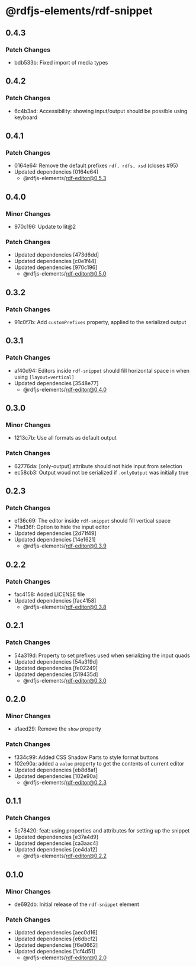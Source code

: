 # @rdfjs-elements/rdf-snippet

## 0.4.3

### Patch Changes

- bdb533b: Fixed import of media types

## 0.4.2

### Patch Changes

- 6c4b3ad: Accessibility: showing input/output should be possible using keyboard

## 0.4.1

### Patch Changes

- 0164e64: Remove the default prefixes `rdf, rdfs, xsd` (closes #95)
- Updated dependencies [0164e64]
  - @rdfjs-elements/rdf-editor@0.5.3

## 0.4.0

### Minor Changes

- 970c196: Update to lit@2

### Patch Changes

- Updated dependencies [473d6dd]
- Updated dependencies [c0e1f44]
- Updated dependencies [970c196]
  - @rdfjs-elements/rdf-editor@0.5.0

## 0.3.2

### Patch Changes

- 91c0f7b: Add `customPrefixes` property, applied to the serialized output

## 0.3.1

### Patch Changes

- af40d94: Editors inside `rdf-snippet` should fill horizontal space in when using `[layout=vertical]`
- Updated dependencies [3548e77]
  - @rdfjs-elements/rdf-editor@0.4.0

## 0.3.0

### Minor Changes

- 1213c7b: Use all formats as default output

### Patch Changes

- 62776da: [only-output] attribute should not hide input from selection
- ec58cb3: Output woud not be serialized if `.onlyOutput` was initially true

## 0.2.3

### Patch Changes

- ef36c69: The editor inside `rdf-snippet` should fill vertical space
- 7fad36f: Option to hide the input editor
- Updated dependencies [2d71f49]
- Updated dependencies [14e1621]
  - @rdfjs-elements/rdf-editor@0.3.9

## 0.2.2

### Patch Changes

- fac4158: Added LICENSE file
- Updated dependencies [fac4158]
  - @rdfjs-elements/rdf-editor@0.3.8

## 0.2.1

### Patch Changes

- 54a319d: Property to set prefixes used when serializing the input quads
- Updated dependencies [54a319d]
- Updated dependencies [fe02249]
- Updated dependencies [519435d]
  - @rdfjs-elements/rdf-editor@0.3.0

## 0.2.0

### Minor Changes

- a1aed29: Remove the `show` property

### Patch Changes

- f334c99: Added CSS Shadow Parts to style format buttons
- 102e90a: added a `value` property to get the contents of current editor
- Updated dependencies [eb8d8af]
- Updated dependencies [102e90a]
  - @rdfjs-elements/rdf-editor@0.2.3

## 0.1.1

### Patch Changes

- 5c78420: feat: using properties and attributes for setting up the snippet
- Updated dependencies [e37a4d9]
- Updated dependencies [ca3aac4]
- Updated dependencies [ce4da12]
  - @rdfjs-elements/rdf-editor@0.2.2

## 0.1.0

### Minor Changes

- de692db: Initial release of the `rdf-snippet` element

### Patch Changes

- Updated dependencies [aec0d16]
- Updated dependencies [e6dbcf2]
- Updated dependencies [f6e0662]
- Updated dependencies [1cf4d51]
  - @rdfjs-elements/rdf-editor@0.2.0
